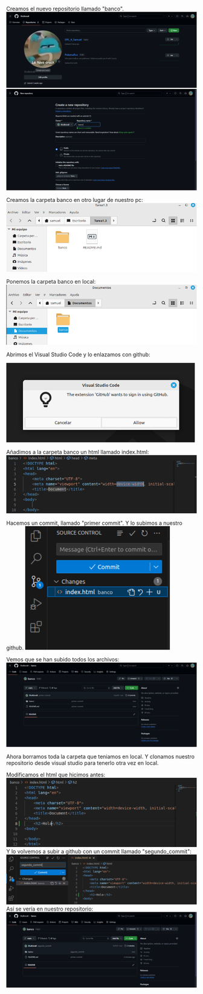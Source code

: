 Creamos el nuevo repositorio llamado "banco".
![](/Fotos/tarea1_3/1.png)
![](/Fotos/tarea1_3/2.png)

Creamos la carpeta banco en otro lugar de nuestro pc:
![](/Fotos/tarea1_3/3.png)

Ponemos la carpeta banco en local:
![](/Fotos/tarea1_3/4.png)

Abrimos el Visual Studio Code y lo enlazamos con github:

![](/Fotos/tarea1_3/5.png)

Añadimos a la carpeta banco un html llamado index.html:
![](/Fotos/tarea1_3/6.png)

Hacemos un commit, llamado "primer commit". Y lo subimos a nuestro github.
![](/Fotos/tarea1_3/7.png)

Vemos que se han subido todos los archivos:
![](/Fotos/tarea1_3/13.png)

Ahora borramos toda la carpeta que teniamos en local.
Y clonamos nuestro repositorio desde visual studio para tenerlo otra vez en local.

Modificamos el html que hicimos antes:
![](/Fotos/tarea1_3/9.png)
Y lo volvemos a subir a github con un commit llamado "segundo_commit":
![](/Fotos/tarea1_3/10.png)
Así se vería en nuestro repositorio:
![](/Fotos/tarea1_3/12.png)
